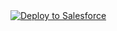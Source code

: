 <a href="https://githubsfdeploy.herokuapp.com?owner=David Baliles&repo=https://github.com/herokumx-team/awesome-browser-extensions-for-salesforce">
  <img alt="Deploy to Salesforce"
       src="https://raw.githubusercontent.com/afawcett/githubsfdeploy/master/deploy.png">
</a>
